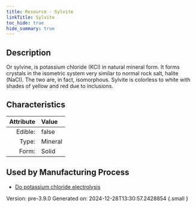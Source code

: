 ```yaml
---
title: Resource - Sylvite
linkTitle: Sylvite
toc_hide: true
hide_summary: true
---
```


## Description
Or sylvine, is potassium chloride (KCl) in natural&#10;&#9; mineral form. It forms crystals in the isometric system very similar to normal rock salt,&#10;&#9; halite (NaCl). The two are, in fact, isomorphous. Sylvite is colorless to white with shades&#10;&#9; of yellow and red due to inclusions. 

## Characteristics

| Attribute      | Value |
|--------:|:------|
|Edible:|false|
|Type:|Mineral|
|Form:|Solid|
 

## Used by Manufacturing Process

- [Do potassium chloride electrolysis](/docs/definitions/process/do-potassium-chloride-electrolysis)


    

Version: pre-3.9.0 Generated on: 2024-12-28T13:30:57.2428854
{.small }
